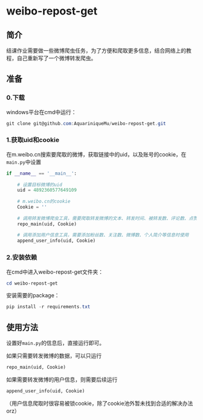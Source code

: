 # weibo-repost-get

## 简介

结课作业需要做一些微博爬虫任务，为了方便和爬取更多信息，结合网络上的教程，自己重新写了一个微博转发爬虫。


## 准备

### 0.下载

windows平台在cmd中运行：

```powershell
git clone git@github.com:AquariniqueMu/weibo-repost-get.git
```

### 1.获取uid和cookie

在m.weibo.cn搜索要爬取的微博，获取链接中的uid，以及账号的cookie，在`main.py`中设置

```python
if __name__ == '__main__':
    
    # 设置目标微博的uid
    uid = 4892360577649109
    
    # m.weibo.cn的cookie
    Cookie = ''
    
    # 调用转发微博爬虫工具，需要爬取转发微博的文本、转发时间、被转发数、评论数、点赞数时使用
    repo_main(uid, Cookie)
    
    # 调用添加用户信息工具，需要添加粉丝数、关注数、微博数、个人简介等信息时使用
    append_user_info(uid, Cookie)
```

### 2.安装依赖

在cmd中进入weibo-repost-get文件夹：

```powershell
cd weibo-repost-get
```

安装需要的package：

```powershell
pip install -r requirements.txt
```

## 使用方法

设置好`main.py`的信息后，直接运行即可。

如果只需要转发微博的数据，可以只运行

```python
repo_main(uid, Cookie)
```

如果需要转发微博的用户信息，则需要后续运行

```python
append_user_info(uid, Cookie)
```

（用户信息爬取时很容易被锁cookie，除了cookie池外暂未找到合适的解决办法orz）
